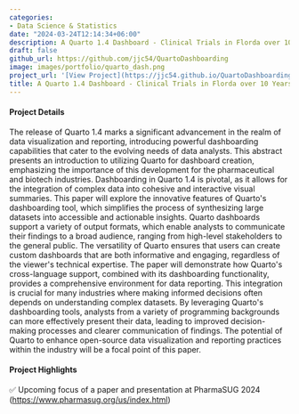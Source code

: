```yaml
---
categories:
- Data Science & Statistics
date: "2024-03-24T12:14:34+06:00"
description: A Quarto 1.4 Dashboard - Clinical Trials in Florda over 10 Years
draft: false
github_url: https://github.com/jjc54/QuartoDashboarding
image: images/portfolio/quarto_dash.png
project_url: '[View Project](https://jjc54.github.io/QuartoDashboarding/)'
title: A Quarto 1.4 Dashboard - Clinical Trials in Florda over 10 Years
---
```


#### Project Details

The release of Quarto 1.4 marks a significant advancement in the realm of data visualization and reporting, introducing powerful dashboarding capabilities that cater to the evolving needs of data analysts. This abstract presents an introduction to utilizing Quarto for dashboard creation, emphasizing the importance of this development for the pharmaceutical and biotech industries. Dashboarding in Quarto 1.4 is pivotal, as it allows for the integration of complex data into cohesive and interactive visual summaries. This paper will explore the innovative features of Quarto's dashboarding tool, which simplifies the process of synthesizing large datasets into accessible and actionable insights. Quarto dashboards support a variety of output formats, which enable analysts to communicate their findings to a broad audience, ranging from high-level stakeholders to the general public. The versatility of Quarto ensures that users can create custom dashboards that are both informative and engaging, regardless of the viewer's technical expertise. The paper will demonstrate how Quarto's cross-language support, combined with its dashboarding functionality, provides a comprehensive environment for data reporting. This integration is crucial for many industries where making informed decisions often depends on understanding complex datasets. By leveraging Quarto's dashboarding tools, analysts from a variety of programming backgrounds can more effectively present their data, leading to improved decision-making processes and clearer communication of findings. The potential of Quarto to enhance open-source data visualization and reporting practices within the industry will be a focal point of this paper.

#### Project Highlights

✅ Upcoming focus of a paper and presentation at PharmaSUG 2024 (https://www.pharmasug.org/us/index.html)